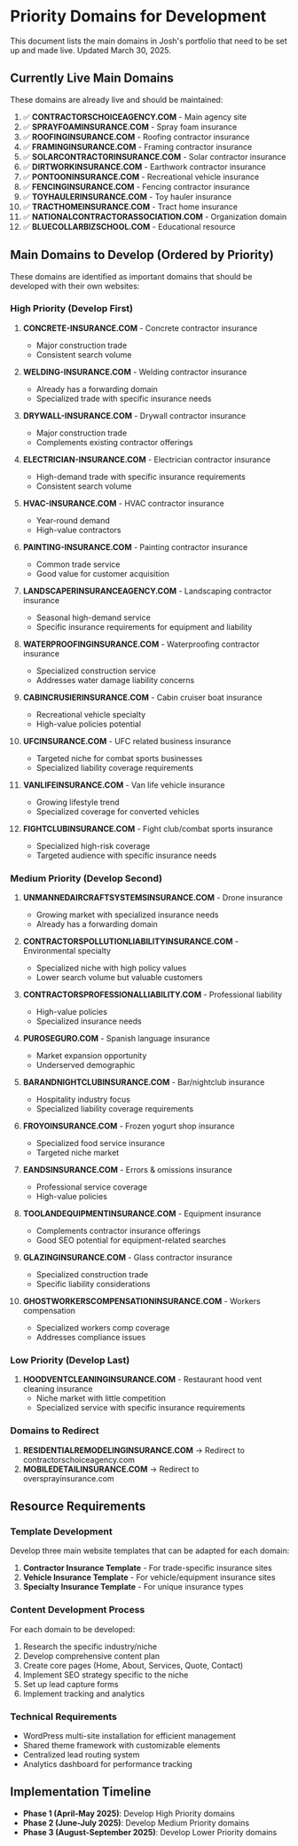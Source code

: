 # Priority Domains for Development

This document lists the main domains in Josh's portfolio that need to be set up and made live. Updated March 30, 2025.

## Currently Live Main Domains
These domains are already live and should be maintained:

1. ✅ **CONTRACTORSCHOICEAGENCY.COM** - Main agency site
2. ✅ **SPRAYFOAMINSURANCE.COM** - Spray foam insurance
3. ✅ **ROOFINGINSURANCE.COM** - Roofing contractor insurance  
4. ✅ **FRAMINGINSURANCE.COM** - Framing contractor insurance
5. ✅ **SOLARCONTRACTORINSURANCE.COM** - Solar contractor insurance
6. ✅ **DIRTWORKINSURANCE.COM** - Earthwork contractor insurance
7. ✅ **PONTOONINSURANCE.COM** - Recreational vehicle insurance
8. ✅ **FENCINGINSURANCE.COM** - Fencing contractor insurance
9. ✅ **TOYHAULERINSURANCE.COM** - Toy hauler insurance
10. ✅ **TRACTHOMEINSURANCE.COM** - Tract home insurance
11. ✅ **NATIONALCONTRACTORASSOCIATION.COM** - Organization domain
12. ✅ **BLUECOLLARBIZSCHOOL.COM** - Educational resource

## Main Domains to Develop (Ordered by Priority)
These domains are identified as important domains that should be developed with their own websites:

### High Priority (Develop First)
1. **CONCRETE-INSURANCE.COM** - Concrete contractor insurance
   - Major construction trade 
   - Consistent search volume

2. **WELDING-INSURANCE.COM** - Welding contractor insurance
   - Already has a forwarding domain
   - Specialized trade with specific insurance needs

3. **DRYWALL-INSURANCE.COM** - Drywall contractor insurance
   - Major construction trade
   - Complements existing contractor offerings

4. **ELECTRICIAN-INSURANCE.COM** - Electrician contractor insurance
   - High-demand trade with specific insurance requirements
   - Consistent search volume

5. **HVAC-INSURANCE.COM** - HVAC contractor insurance
   - Year-round demand 
   - High-value contractors

6. **PAINTING-INSURANCE.COM** - Painting contractor insurance
   - Common trade service
   - Good value for customer acquisition

7. **LANDSCAPERINSURANCEAGENCY.COM** - Landscaping contractor insurance
   - Seasonal high-demand service
   - Specific insurance requirements for equipment and liability

8. **WATERPROOFINGINSURANCE.COM** - Waterproofing contractor insurance
   - Specialized construction service
   - Addresses water damage liability concerns

9. **CABINCRUSIERINSURANCE.COM** - Cabin cruiser boat insurance
   - Recreational vehicle specialty
   - High-value policies potential

10. **UFCINSURANCE.COM** - UFC related business insurance
    - Targeted niche for combat sports businesses
    - Specialized liability coverage requirements

11. **VANLIFEINSURANCE.COM** - Van life vehicle insurance
    - Growing lifestyle trend
    - Specialized coverage for converted vehicles

12. **FIGHTCLUBINSURANCE.COM** - Fight club/combat sports insurance
    - Specialized high-risk coverage
    - Targeted audience with specific insurance needs

### Medium Priority (Develop Second)
1. **UNMANNEDAIRCRAFTSYSTEMSINSURANCE.COM** - Drone insurance
   - Growing market with specialized insurance needs
   - Already has a forwarding domain

2. **CONTRACTORSPOLLUTIONLIABILITYINSURANCE.COM** - Environmental specialty
   - Specialized niche with high policy values
   - Lower search volume but valuable customers

3. **CONTRACTORSPROFESSIONALLIABILITY.COM** - Professional liability
   - High-value policies
   - Specialized insurance needs

4. **PUROSEGURO.COM** - Spanish language insurance
   - Market expansion opportunity
   - Underserved demographic

5. **BARANDNIGHTCLUBINSURANCE.COM** - Bar/nightclub insurance
   - Hospitality industry focus
   - Specialized liability coverage requirements

6. **FROYOINSURANCE.COM** - Frozen yogurt shop insurance
   - Specialized food service insurance
   - Targeted niche market

7. **EANDSINSURANCE.COM** - Errors & omissions insurance
   - Professional service coverage
   - High-value policies

8. **TOOLANDEQUIPMENTINSURANCE.COM** - Equipment insurance
   - Complements contractor insurance offerings
   - Good SEO potential for equipment-related searches

9. **GLAZINGINSURANCE.COM** - Glass contractor insurance
   - Specialized construction trade
   - Specific liability considerations

10. **GHOSTWORKERSCOMPENSATIONINSURANCE.COM** - Workers compensation
    - Specialized workers comp coverage
    - Addresses compliance issues

### Low Priority (Develop Last)
1. **HOODVENTCLEANINGINSURANCE.COM** - Restaurant hood vent cleaning insurance
   - Niche market with little competition
   - Specialized service with specific insurance requirements

### Domains to Redirect
1. **RESIDENTIALREMODELINGINSURANCE.COM** → Redirect to contractorschoiceagency.com
2. **MOBILEDETAILINSURANCE.COM** → Redirect to oversprayinsurance.com

## Resource Requirements

### Template Development
Develop three main website templates that can be adapted for each domain:
1. **Contractor Insurance Template** - For trade-specific insurance sites
2. **Vehicle Insurance Template** - For vehicle/equipment insurance sites
3. **Specialty Insurance Template** - For unique insurance types

### Content Development Process
For each domain to be developed:
1. Research the specific industry/niche
2. Develop comprehensive content plan
3. Create core pages (Home, About, Services, Quote, Contact)
4. Implement SEO strategy specific to the niche
5. Set up lead capture forms
6. Implement tracking and analytics

### Technical Requirements
- WordPress multi-site installation for efficient management
- Shared theme framework with customizable elements
- Centralized lead routing system
- Analytics dashboard for performance tracking

## Implementation Timeline
- **Phase 1 (April-May 2025)**: Develop High Priority domains
- **Phase 2 (June-July 2025)**: Develop Medium Priority domains 
- **Phase 3 (August-September 2025)**: Develop Lower Priority domains